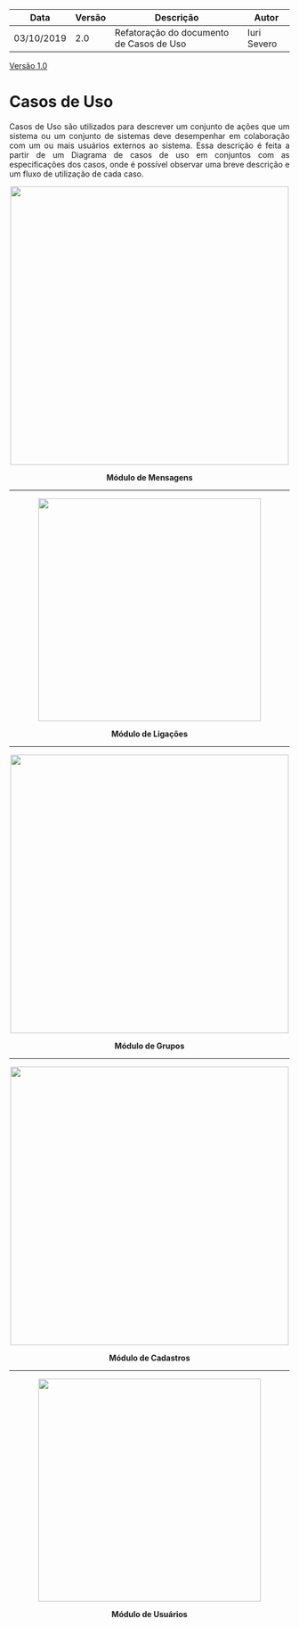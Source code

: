 | Data | Versão | Descrição | Autor |
| --- | --- | --- | --- |
| 03/10/2019 | 2.0 | Refatoração do documento de Casos de Uso | Iuri Severo |

[Versão 1.0](/docs/modeling/user_cases/user_casesv1.md)

# Casos de Uso
<p align="justify">
Casos de Uso são utilizados para descrever um conjunto de ações que um sistema ou um conjunto de sistemas deve desempenhar em colaboração com um ou mais usuários externos ao sistema. Essa descrição é feita a partir de um Diagrama de casos de uso em conjuntos com as especificações dos casos, onde é possível observar uma breve descrição e um fluxo de utilização de cada caso.
</p>

<p align="center">
<a href="#/docs/modeling/user_cases/modulo_mensagens.md"><img src="docs/assets/img/modeling/uc_diagrams/UserCasesDiagram_Wire_Mensagens.png" lenght=500px height=500px></a>
</p>
<p align="center">
<b>Módulo de Mensagens</b>
</p>

------------------------------------------------------------------------

<p align="center">
<a href="#/docs/modeling/user_cases/modulo_ligacoes.md"><img src="docs/assets/img/modeling/uc_diagrams/UserCasesDiagram_Wire_Ligacoes.png" lenght=400px height=400px></a>
</p>
<p align="center">
<b>Módulo de Ligações</b>
</p>

------------------------------------------------------------------------

<p align="center">
<a href="#/docs/modeling/user_cases/modulo_grupos.md"><img src="docs/assets/img/modeling/uc_diagrams/UserCasesDiagram_Wire_Grupos.png" lenght=500px height=500px></a>
</p>
<p align="center">
<b>Módulo de Grupos</b>
</p>

------------------------------------------------------------------------

<p align="center">
<a href="#/docs/modeling/user_cases/modulo_cadastros.md"><img src="docs/assets/img/modeling/uc_diagrams/UserCasesDiagram_Wire_Cadastros.png" lenght=500px height=500px></a>
</p>
<p align="center">
<b>Módulo de Cadastros</b>
</p>

------------------------------------------------------------------------

<p align="center">
<a href="#/docs/modeling/user_cases/modulo_usuarios.md"><img src="docs/assets/img/modeling/uc_diagrams/UserCasesDiagram_Wire_Usuarios.png" lenght=400px height=400px></a>
</p>
<p align="center">
<b>Módulo de Usuários</b>
</p>